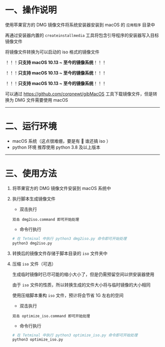 # 一、操作说明

使用苹果官方的 DMG 镜像文件将系统安装器安装到 macOS 的 `应用程序` 目录中  

再通过安装器内置的 `createinstallmedia` 工具将包含引导程序的安装器写入目标镜像文件  

将镜像文件转换为可以启动的 iso 格式的镜像文件  

  

！！！**只支持 macOS 10.13 ~ 至今的镜像系统**！！！  

！！！**只支持 macOS 10.13 ~ 至今的镜像系统**！！！  

！！！**只支持 macOS 10.13 ~ 至今的镜像系统**！！！  

  

可以通过 https://github.com/corpnewt/gibMacOS 工具下载镜像文件，但是转换为 DMG 文件需要使用 macOS    

---

# 二、运行环境

- macOS 系统（这点很难绷，要是有  谁还搞 iso ）
- python 环境 推荐使用 python 3.8 及以上版本

---

# 三、使用方法

1. 将苹果官方的 DMG 镜像文件安装到 macOS 系统中

2. 执行脚本生成镜像文件

   - 双击执行

   ```
   双击 dmg2iso.command 即可开始处理
   ```

   - 命令行执行

   ```bash
   # 在 Tetminal 中执行 python3 dmg2iso.py 命令即可开始处理
   python3 dmg2iso.py
   ```

3. 转换后的镜像文件存储于脚本目录的 `iso` 文件夹中

4. 压缩 `iso` 文件（可选）

   生成临时镜像时已尽可能的缩小大小了，但是仍需预留空间以供安装器使用  

   由于 `iso` 文件的性质，所以转换生成的文件大小将与临时镜像的大小相同  

   使用压缩脚本重构 `iso` 文件，预计将会节省 1G 左右的空间

   - 双击执行

   ```
   双击 optimize_iso.command 即可开始处理
   ```

   - 命令行执行

   ```bash
   # 在 Tetminal 中执行 python3 optimize_iso.py 命令即可开始处理
   python3 optimize_iso.py
   ```